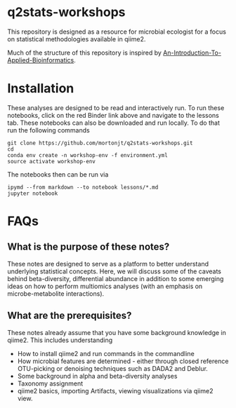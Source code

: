 # q2stats-workshops

This repository is designed as a resource for microbial ecologist for a focus on statistical methodologies available in qiime2.

Much of the structure of this repository is inspired by [An-Introduction-To-Applied-Bioinformatics](https://github.com/applied-bioinformatics/An-Introduction-To-Applied-Bioinformatics).

# Installation

These analyses are designed to be read and interactively run.  To run these notebooks, click on the red Binder link above and navigate to the lessons tab.
These notebooks can also be downloaded and run locally.  To do that run the following commands

```
git clone https://github.com/mortonjt/q2stats-workshops.git
cd
conda env create -n workshop-env -f environment.yml
source activate workshop-env
```

The notebooks then can be run via

```
ipymd --from markdown --to notebook lessons/*.md
jupyter notebook
```

# FAQs
## What is the purpose of these notes?
These notes are designed to serve as a platform to better understand underlying statistical concepts. Here, we will discuss some of the caveats behind beta-diversity, differential abundance in addition to some emerging ideas on how to perform multiomics analyses (with an emphasis on microbe-metabolite interactions).

## What are the prerequisites?
These notes already assume that you have some background knowledge in qiime2.
This includes understanding
 - How to install qiime2 and run commands in the commandline
 - How microbial features are determined - either through closed reference OTU-picking or denoising techniques such as DADA2 and Deblur.
 - Some background in alpha and beta-diversity analyses
 - Taxonomy assignment
 - qiime2 basics, importing Artifacts, viewing visualizations via qiime2 view.

